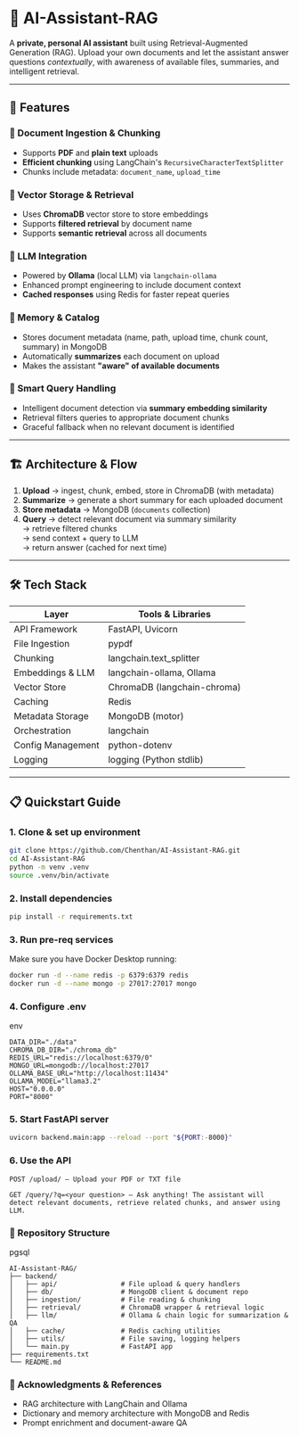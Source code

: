 # 🎯 AI-Assistant-RAG

A **private, personal AI assistant** built using Retrieval-Augmented Generation (RAG). Upload your own documents and let the assistant answer questions *contextually*, with awareness of available files, summaries, and intelligent retrieval.

---

## 🚀 Features

### 🔹 Document Ingestion & Chunking
- Supports **PDF** and **plain text** uploads
- **Efficient chunking** using LangChain's `RecursiveCharacterTextSplitter`
- Chunks include metadata: `document_name`, `upload_time`

### 🔹 Vector Storage & Retrieval
- Uses **ChromaDB** vector store to store embeddings
- Supports **filtered retrieval** by document name
- Supports **semantic retrieval** across all documents

### 🔹 LLM Integration
- Powered by **Ollama** (local LLM) via `langchain-ollama`
- Enhanced prompt engineering to include document context
- **Cached responses** using Redis for faster repeat queries

### 🔹 Memory & Catalog
- Stores document metadata (name, path, upload time, chunk count, summary) in MongoDB
- Automatically **summarizes** each document on upload
- Makes the assistant **"aware" of available documents**

### 🔹 Smart Query Handling
- Intelligent document detection via **summary embedding similarity**
- Retrieval filters queries to appropriate document chunks
- Graceful fallback when no relevant document is identified

---

## 🏗️ Architecture & Flow

1. **Upload** → ingest, chunk, embed, store in ChromaDB (with metadata)
2. **Summarize** → generate a short summary for each uploaded document
3. **Store metadata** → MongoDB (`documents` collection)
4. **Query** → detect relevant document via summary similarity  
   → retrieve filtered chunks  
   → send context + query to LLM  
   → return answer (cached for next time)

---

## 🛠️ Tech Stack

| Layer               | Tools & Libraries                |
|---------------------|----------------------------------|
| API Framework       | FastAPI, Uvicorn                 |
| File Ingestion      | pypdf                            |
| Chunking            | langchain.text_splitter          |
| Embeddings & LLM    | langchain-ollama, Ollama         |
| Vector Store        | ChromaDB (langchain-chroma)      |
| Caching             | Redis                            |
| Metadata Storage    | MongoDB (motor)                  |
| Orchestration       | langchain                        |
| Config Management   | python-dotenv                    |
| Logging             | logging (Python stdlib)          |

---

## 📋 Quickstart Guide

### 1. Clone & set up environment
```bash
git clone https://github.com/Chenthan/AI-Assistant-RAG.git
cd AI-Assistant-RAG
python -m venv .venv
source .venv/bin/activate
```
### 2. Install dependencies
```bash
pip install -r requirements.txt
```
### 3. Run pre-req services
Make sure you have Docker Desktop running:
```bash
docker run -d --name redis -p 6379:6379 redis
docker run -d --name mongo -p 27017:27017 mongo
```
### 4. Configure .env
env
```
DATA_DIR="./data"
CHROMA_DB_DIR="./chroma_db"
REDIS_URL="redis://localhost:6379/0"
MONGO_URL=mongodb://localhost:27017
OLLAMA_BASE_URL="http://localhost:11434"
OLLAMA_MODEL="llama3.2"
HOST="0.0.0.0"
PORT="8000"
```
### 5. Start FastAPI server
```bash
uvicorn backend.main:app --reload --port "${PORT:-8000}"
```
### 6. Use the API
```
POST /upload/ – Upload your PDF or TXT file

GET /query/?q=<your question> – Ask anything! The assistant will detect relevant documents, retrieve related chunks, and answer using LLM.
```

### 📂 Repository Structure
pgsql
```
AI-Assistant-RAG/
├── backend/
│   ├── api/                # File upload & query handlers
│   ├── db/                 # MongoDB client & document repo
│   ├── ingestion/          # File reading & chunking
│   ├── retrieval/          # ChromaDB wrapper & retrieval logic
│   ├── llm/                # Ollama & chain logic for summarization & QA
│   ├── cache/              # Redis caching utilities
│   ├── utils/              # File saving, logging helpers
│   └── main.py             # FastAPI app
├── requirements.txt
└── README.md
```

### 🔗 Acknowledgments & References

* RAG architecture with LangChain and Ollama
* Dictionary and memory architecture with MongoDB and Redis
* Prompt enrichment and document-aware QA

